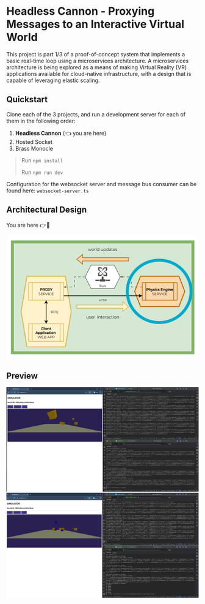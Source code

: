 # Headless Cannon - Proxying Messages to an Interactive Virtual World

This project is part 1/3 of a proof-of-concept system that implements a basic real-time loop using a microservices architecture. A microservices architecture is being explored as a means of making Virtual Reality (VR) applications available for cloud-native infrastructure, with a design that is capable of leveraging elastic scaling.

## Quickstart

Clone each of the 3 projects, and run a development server for each of them in the following order:
1. **Headless Cannon** (👈 you are here)
2. Hosted Socket
3. Brass Monocle

>  Run `npm install`
>
>  Run `npm run dev`

Configuration for the websocket server and message bus consumer can be found here: `websocket-server.ts`

## Architectural Design

You are here 👉🔵

![ArchitecturalDesign](./assets/Prototype3_ProxyAndBroker_HeadlessCannon.png)

## Preview

![First](./assets/Proto3_Action4.png)
![Second](./assets/Proto3_Action5.png)